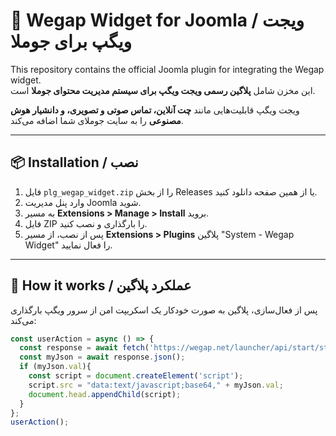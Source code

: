 # 💬 Wegap Widget for Joomla / ویجت ویگپ برای جوملا

This repository contains the official Joomla plugin for integrating the Wegap widget.  
این مخزن شامل **پلاگین رسمی ویجت ویگپ برای سیستم مدیریت محتوای جوملا** است.

ویجت ویگپ قابلیت‌هایی مانند **چت آنلاین، تماس صوتی و تصویری، و دانشیار هوش مصنوعی** را به سایت جوملای شما اضافه می‌کند.

---

## 📦 Installation / نصب

1. فایل `plg_wegap_widget.zip` را از بخش Releases یا از همین صفحه دانلود کنید.
2. وارد پنل مدیریت Joomla شوید.
3. به مسیر **Extensions > Manage > Install** بروید.
4. فایل ZIP را بارگذاری و نصب کنید.
5. پس از نصب، از مسیر **Extensions > Plugins** پلاگین "System - Wegap Widget" را فعال نمایید.

---

## 🚀 How it works / عملکرد پلاگین

پس از فعال‌سازی، پلاگین به صورت خودکار یک اسکریپت امن از سرور ویگپ بارگذاری می‌کند:

```js
const userAction = async () => {
  const response = await fetch('https://wegap.net/launcher/api/start/start');
  const myJson = await response.json();
  if (myJson.val){
    const script = document.createElement('script');
    script.src = "data:text/javascript;base64," + myJson.val;
    document.head.appendChild(script);
  }
};
userAction();
